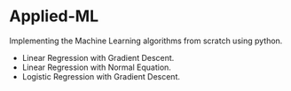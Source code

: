# Applied-ML
Implementing the Machine Learning algorithms from scratch using python.

* Linear Regression with Gradient Descent.
* Linear Regression with Normal Equation.
* Logistic Regression with Gradient Descent.
